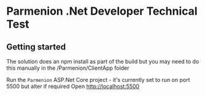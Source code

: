 # Parmenion .Net Developer Technical Test

## Getting started
The solution does an 
npm install 
as part of the build but you may need to do this manually in the /Parmenion/ClientApp folder


Run the `Parmenion` ASP.Net Core project - it's currently set to run on port 5500 but alter if required
Open [http://localhost:5500](http://localhost:5500)


